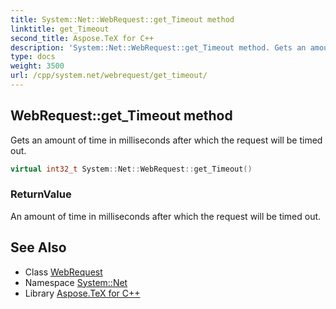 ```yaml
---
title: System::Net::WebRequest::get_Timeout method
linktitle: get_Timeout
second_title: Aspose.TeX for C++
description: 'System::Net::WebRequest::get_Timeout method. Gets an amount of time in milliseconds after which the request will be timed out in C++.'
type: docs
weight: 3500
url: /cpp/system.net/webrequest/get_timeout/
---
```

## WebRequest::get_Timeout method


Gets an amount of time in milliseconds after which the request will be timed out.

```cpp
virtual int32_t System::Net::WebRequest::get_Timeout()
```


### ReturnValue

An amount of time in milliseconds after which the request will be timed out.

## See Also

* Class [WebRequest](../)
* Namespace [System::Net](../../)
* Library [Aspose.TeX for C++](../../../)
